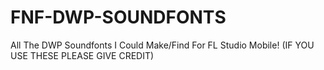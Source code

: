 # FNF-DWP-SOUNDFONTS
All The DWP Soundfonts I Could Make/Find For FL Studio Mobile!
(IF YOU USE THESE PLEASE GIVE CREDIT)
